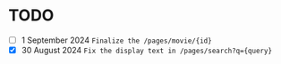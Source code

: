 # TODO

- [ ] 1 September 2024 `Finalize the /pages/movie/{id}`
- [x] 30 August 2024 `Fix the display text in /pages/search?q={query}`
